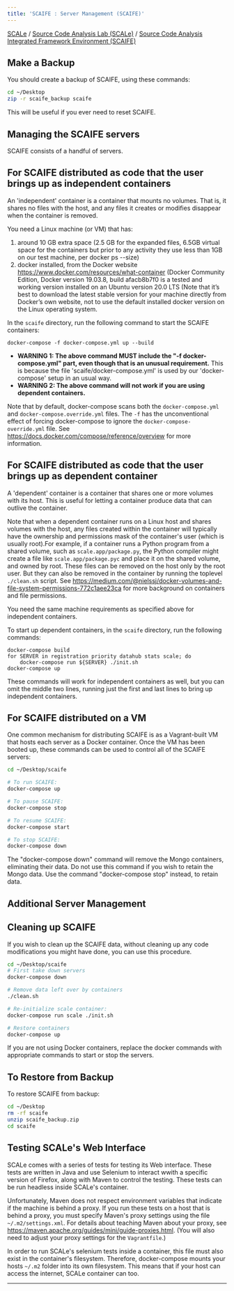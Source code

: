 ```yaml
---
title: 'SCAIFE : Server Management (SCAIFE)'
---
```


[SCALe](index.md) / [Source Code Analysis Lab (SCALe)](Welcome.md) / [Source Code Analysis Integrated Framework Environment (SCAIFE)](SCAIFE-Welcome.md)
<!-- <legal> -->
<!-- Copyright 2021 Carnegie Mellon University. -->
<!--  -->
<!-- This material is based upon work funded and supported by the -->
<!-- Department of Defense under Contract No. FA8702-15-D-0002 with -->
<!-- Carnegie Mellon University for the operation of the Software -->
<!-- Engineering Institute, a federally funded research and development -->
<!-- center. -->
<!--  -->
<!-- The view, opinions, and/or findings contained in this material are -->
<!-- those of the author(s) and should not be construed as an official -->
<!-- Government position, policy, or decision, unless designated by other -->
<!-- documentation. -->
<!--  -->
<!-- References herein to any specific commercial product, process, or -->
<!-- service by trade name, trade mark, manufacturer, or otherwise, does -->
<!-- not necessarily constitute or imply its endorsement, recommendation, -->
<!-- or favoring by Carnegie Mellon University or its Software Engineering -->
<!-- Institute. -->
<!--  -->
<!-- NO WARRANTY. THIS CARNEGIE MELLON UNIVERSITY AND SOFTWARE ENGINEERING -->
<!-- INSTITUTE MATERIAL IS FURNISHED ON AN 'AS-IS' BASIS. CARNEGIE MELLON -->
<!-- UNIVERSITY MAKES NO WARRANTIES OF ANY KIND, EITHER EXPRESSED OR -->
<!-- IMPLIED, AS TO ANY MATTER INCLUDING, BUT NOT LIMITED TO, WARRANTY OF -->
<!-- FITNESS FOR PURPOSE OR MERCHANTABILITY, EXCLUSIVITY, OR RESULTS -->
<!-- OBTAINED FROM USE OF THE MATERIAL. CARNEGIE MELLON UNIVERSITY DOES NOT -->
<!-- MAKE ANY WARRANTY OF ANY KIND WITH RESPECT TO FREEDOM FROM PATENT, -->
<!-- TRADEMARK, OR COPYRIGHT INFRINGEMENT. -->
<!--  -->
<!-- [DISTRIBUTION STATEMENT A] This material has been approved for public -->
<!-- release and unlimited distribution.  Please see Copyright notice for -->
<!-- non-US Government use and distribution. -->
<!--  -->
<!-- This work is licensed under a Creative Commons Attribution-ShareAlike -->
<!-- 4.0 International License. -->
<!--  -->
<!-- Carnegie Mellon® and CERT® are registered in the U.S. Patent and -->
<!-- Trademark Office by Carnegie Mellon University. -->
<!--   -->
<!-- DM20-0043 -->
<!-- </legal> -->

Make a Backup
-------------

You should create a backup of SCAIFE, using these commands:

```sh
cd ~/Desktop
zip -r scaife_backup scaife
```

This will be useful if you ever need to reset SCAIFE.


Managing the SCAIFE servers
-----------------

SCAIFE consists of a handful of servers.

## For SCAIFE distributed as code that the user brings up as independent containers

An 'independent' container is a container that mounts no volumes. That is, it shares no files with the host, and any files it creates or modifies disappear when the container is removed.

You need a Linux machine (or VM) that has:

1. around 10 GB extra space (2.5 GB for the expanded files, 6.5GB virtual space for the containers but prior to any activity they use less than 1GB on our test machine, per docker ps --size)
2. docker installed, from the Docker website https://www.docker.com/resources/what-container (Docker Community Edition, Docker version 19.03.8, build afacb8b7f0 is a tested and working version installed on an Ubuntu version 20.0 LTS (Note that it’s best to download the latest stable version for your machine directly from Docker’s own website, not to use the default installed docker version on the Linux operating system.


In the `scaife` directory, run the following command to start the SCAIFE containers:
```
docker-compose -f docker-compose.yml up --build
```
* **WARNING 1: The above command MUST include the "-f docker-compose.yml" part, even though that is an unusual requirement.** This is because the file 'scaife/docker-compose.yml' is used by our 'docker-compose' setup in an usual way.
* **WARNING 2: The above command will not work if you are using dependent containers.**


Note that by default, docker-compose scans both the `docker-compose.yml` and `docker-compose.override.yml` files. The `-f` has the unconventional effect of forcing docker-compose to ignore the `docker-compose-override.yml` file. See  https://docs.docker.com/compose/reference/overview for more information.

## For SCAIFE distributed as code that the user brings up as dependent container

A 'dependent' container is a container that shares one or more volumes with its host. This is useful for letting a container produce data that can outlive the container.

Note that when a dependent container runs on a Linux host and shares volumes with the host, any files created within the container will typically have the ownership and permissions mask of the container's user (which is usually root).For example, if a container runs a Python program from a shared volume, such as `scale.app/package.py`, the Python compiler might create a file like `scale.app/package.pyc` and place it on the shared volume, and owned by root. These files can be removed on the host only by the root user. But they can also be removed in the container by running the toplevel `./clean.sh` script. See https://medium.com/@nielssj/docker-volumes-and-file-system-permissions-772c1aee23ca for more background on containers and file permissions.

You need the same machine requirements as specified above for independent containers.

To start up dependent containers, in the `scaife` directory, run the following commands:
```
docker-compose build
for SERVER in registration priority datahub stats scale; do
    docker-compose run ${SERVER} ./init.sh
docker-compose up
```
These commands will work for independent containers as well, but you can omit the middle two lines, running just the first and last lines to bring up independent containers.


## For SCAIFE distributed on a VM

One common mechanism for distributing SCAIFE is as a Vagrant-built VM that hosts each server as a Docker container. Once the VM has been booted up, these commands can be used to control all of the SCAIFE servers:

```sh
cd ~/Desktop/scaife

# To run SCAIFE:
docker-compose up

# To pause SCAIFE:
docker-compose stop

# To resume SCAIFE:
docker-compose start

# To stop SCAIFE:
docker-compose down
```

The "docker-compose down" command will remove the Mongo containers, eliminating their data. Do not use this command if you wish to retain the Mongo data.
Use the command "docker-compose stop" instead, to retain data.

## Additional Server Management

Cleaning up SCAIFE
------------------

If you wish to clean up the SCAIFE data, without cleaning up any code modifications you might have done, you can use this procedure.

```sh
cd ~/Desktop/scaife
# First take down servers
docker-compose down

# Remove data left over by containers
./clean.sh

# Re-initialize scale container:
docker-compose run scale ./init.sh

# Restore containers
docker-compose up
```

If you are not using Docker containers, replace the docker commands with appropriate commands to start or stop the servers.

To Restore from Backup
-------------

To restore SCAIFE from backup:

```sh
cd ~/Desktop
rm -rf scaife
unzip scaife_backup.zip
cd scaife
```

Testing SCALe's Web Interface
---------------

SCALe comes with a series of tests for testing its Web interface. These tests are written in Java and use Selenium to interact wwith a specific version of Firefox, along with Maven to control the testing. These tests can be run headless inside SCALe's container.

Unfortunately, Maven does not respect environment variables that indicate if the machine is behind a proxy. If you run these tests on a host that is behind a proxy, you must specify Maven's proxy settings using the file `~/.m2/settings.xml`. For details about teaching Maven about your proxy, see https://maven.apache.org/guides/mini/guide-proxies.html.  (You will also need to adjust your proxy settings for the `Vagrantfile`.)

In order to run SCALe's selenium tests inside a container, this file must also exist in the container's filesystem. Therefore, docker-compose mounts your hosts `~/.m2` folder into its own filesystem.  This means that if your host can access the internet, SCALe container can too.

------------------------------------------------------------------------
